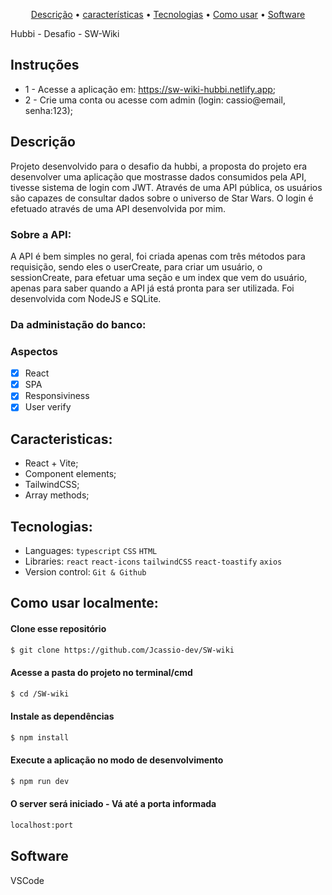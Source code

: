 <p align="center">
 <a href="#Description">Descrição</a> •
 <a href="#Features">características</a> • 
 <a href="#Technologies">Tecnologias</a> •
 <a href="#How to use">Como usar</a> •
 <a href="#Software">Software</a> 
</p>

Hubbi - Desafio - SW-Wiki

## Instruções
- 1 - Acesse a aplicação em: https://sw-wiki-hubbi.netlify.app;
- 2 - Crie uma conta ou acesse com admin (login: cassio@email, senha:123);

</div>
<div id="Description">

## Descrição

Projeto desenvolvido para o desafio da hubbi, a proposta do projeto era desenvolver uma aplicação que mostrasse dados consumidos pela API, tivesse sistema de login com JWT. Através de uma API pública, os usuários são capazes de consultar dados sobre o universo de Star Wars. O login é efetuado através de uma API desenvolvida por mim.

### Sobre a API:
A API é bem simples no geral, foi criada apenas com três métodos para requisição, sendo eles o userCreate, para criar um usuário, o sessionCreate, para efetuar uma seção e um index que vem do usuário, apenas para saber quando a API já está pronta para ser utilizada. Foi desenvolvida com NodeJS e SQLite.

### Da administação do banco:
</div> 
<div id="Features">

### Aspectos

- [x] React
- [x] SPA
- [x] Responsiviness
- [x] User verify

</div>
<div id="Characteristics">

## Caracteristicas:
- React + Vite;
- Component elements;
- TailwindCSS;
- Array methods;

</div>
<div id="Technologies">

## Tecnologias:

- Languages: `typescript` `CSS` `HTML`
- Libraries: `react` `react-icons` `tailwindCSS` `react-toastify` `axios`
- Version control: `Git & Github`

</div>
<div id="How to use">

## Como usar localmente:

#### Clone esse repositório

```bash
$ git clone https://github.com/Jcassio-dev/SW-wiki
```

#### Acesse a pasta do projeto no terminal/cmd

```bash
$ cd /SW-wiki
```

#### Instale as dependências

```bash
$ npm install
```

#### Execute a aplicação no modo de desenvolvimento

```bash
$ npm run dev
```
#### O server será iniciado - Vá até a porta informada
```bash
localhost:port
```
</div>
<div id="Software">

## Software

VSCode
</div>

